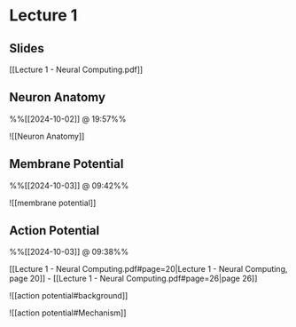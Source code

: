 # Lecture 1

## Slides
[[Lecture 1 - Neural Computing.pdf]]

## Neuron Anatomy
%%[[2024-10-02]] @ 19:57%%

![[Neuron Anatomy]]

## Membrane Potential
%%[[2024-10-03]] @ 09:42%%

![[membrane potential]]

## Action Potential
%%[[2024-10-03]] @ 09:38%%

[[Lecture 1 - Neural Computing.pdf#page=20|Lecture 1 - Neural Computing, page 20]] - [[Lecture 1 - Neural Computing.pdf#page=26|page 26]]


![[action potential#background]]

![[action potential#Mechanism]]

